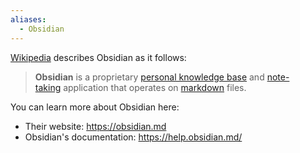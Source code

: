 ```yaml
---
aliases:
  - Obsidian
---
```


[Wikipedia](https://en.wikipedia.org/wiki/Obsidian_(software)) describes Obsidian as it follows:

> **Obsidian** is a proprietary [personal knowledge base](https://en.wikipedia.org/wiki/Personal_knowledge_base "Personal knowledge base") and [note-taking](https://en.wikipedia.org/wiki/Note-taking "Note-taking") application that operates on [markdown](https://en.wikipedia.org/wiki/Markdown "Markdown") files.

You can learn more about Obsidian here:

- Their website: https://obsidian.md
- Obsidian's documentation: https://help.obsidian.md/